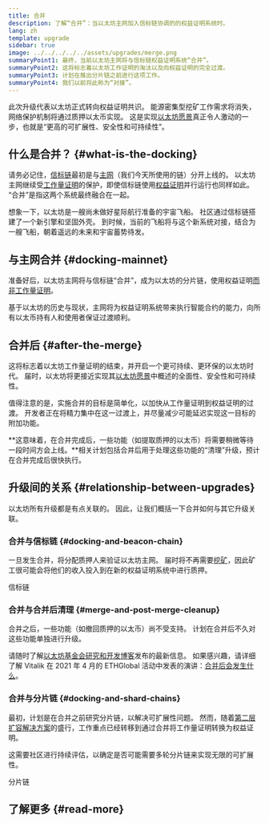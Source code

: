 ```yaml
---
title: 合并
description: 了解“合并”：当以太坊主网加入信标链协调的的权益证明系统时。
lang: zh
template: upgrade
sidebar: true
image: ../../../../../assets/upgrades/merge.png
summaryPoint1: 最终，当前以太坊主网将与信标链权益证明系统“合并”。
summaryPoint2: 这将标志着以太坊工作证明的淘汰以及向权益证明的完全过渡。
summaryPoint3: 计划在推出分片链之前进行这项工作。
summaryPoint4: 我们以前将此称为“对接”。
---
```


<UpgradeStatus dateKey="page-upgrades-merge-date">
  此次升级代表以太坊正式转向权益证明共识。 能源密集型挖矿工作需求将消失，网络保护机制将通过质押以太币实现。 这是实现<a href="/upgrades/vision/">以太坊愿景</a>真正令人激动的一步，也就是“更高的可扩展性、安全性和可持续性”。
</UpgradeStatus>

## 什么是合并？ {#what-is-the-docking}

请务必记住，[信标链](/upgrades/beacon-chain/)最初是与[主网](/glossary/#mainnet)（我们今天所使用的链）分开上线的。 以太坊主网继续受[工作量证明](/developers/docs/consensus-mechanisms/pow/)的保护，即使信标链使用[权益证明](developers/docs/consensus-mechanisms/pos/)并行运行也同样如此。 “合并”是指这两个系统最终融合在一起。

想象一下，以太坊是一艘尚未做好星际航行准备的宇宙飞船。 社区通过信标链搭建了一个新引擎和坚固外壳。 到时候，当前的飞船将与这个新系统对接，结合为一艘飞船，朝着遥远的未来和宇宙蓄势待发。

## 与主网合并 {#docking-mainnet}

准备好后，以太坊主网将与信标链“合并”，成为以太坊的分片链，使用权益证明[而非工作量证明](/developers/docs/consensus-mechanisms/pow/)。

基于以太坊的历史与现状，主网将为权益证明系统带来执行智能合约的能力，向所有以太币持有人和使用者保证过渡顺利。

## 合并后 {#after-the-merge}

这将标志着以太坊工作量证明的结束，并开启一个更可持续、更环保的以太坊时代。 届时，以太坊将更接近实现其[以太坊愿景](/upgrades/vision/)中概述的全面性、安全性和可持续性。

值得注意的是，实施合并的目标是简单化，以加快从工作量证明到权益证明的过渡。 开发者正在将精力集中在这一过渡上，并尽量减少可能延迟实现这一目标的附加功能。

**这意味着，在合并完成后，一些功能（如提取质押的以太币）将需要稍微等待一段时间方会上线。**相关计划包括合并后用于处理这些功能的“清理”升级，预计在合并完成后很快执行。

## 升级间的关系 {#relationship-between-upgrades}

以太坊所有升级都是有点关联的。 因此，让我们概括一下合并如何与其它升级关联。

### 合并与信标链 {#docking-and-beacon-chain}

一旦发生合并，将分配质押人来验证以太坊主网。 届时将不再需要[挖矿](/developers/docs/consensus-mechanisms/pow/mining/)，因此矿工很可能会将他们的收入投入到在新的权益证明系统中进行质押。

<ButtonLink to="/upgrades/beacon-chain/">
  信标链
</ButtonLink>

### 合并与合并后清理 {#merge-and-post-merge-cleanup}

合并之后，一些功能（如撤回质押的以太币）尚不受支持。 计划在合并后不久对这些功能单独进行升级。

请随时了解[以太坊基金会研究和开发博客](https://blog.ethereum.org/category/research-and-development/)发布的最新信息。 如果感兴趣，请详细了解 Vitalik 在 2021 年 4 月的 ETHGlobal 活动中发表的演讲：[合并后会发生什么](https://youtu.be/7ggwLccuN5s?t=101)。

### 合并与分片链 {#docking-and-shard-chains}

最初，计划是在合并之前研究分片链，以解决可扩展性问题。 然而，随着[第二层扩容解决方案](/developers/docs/scaling/#layer-2-scaling)的盛行，工作重点已经转移到通过合并将工作量证明转换为权益证明。

这需要社区进行持续评估，以确定是否可能需要多轮分片链来实现无限的可扩展性。

<ButtonLink to="/upgrades/sharding/">
  分片链
</ButtonLink>

## 了解更多 {#read-more}

<MergeArticleList />
